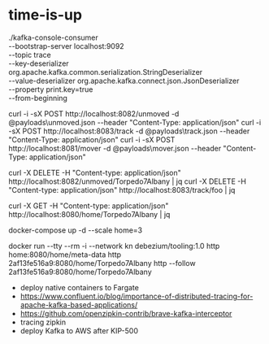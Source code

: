 # time-is-up

./kafka-console-consumer \
     --bootstrap-server localhost:9092 \
     --topic trace \
     --key-deserializer org.apache.kafka.common.serialization.StringDeserializer \
     --value-deserializer org.apache.kafka.connect.json.JsonDeserializer \
     --property print.key=true \
     --from-beginning

curl -i -sX POST http://localhost:8082/unmoved -d @payloads\unmoved.json --header "Content-Type: application/json"
curl -i -sX POST http://localhost:8083/track -d @payloads\track.json --header "Content-Type: application/json"
curl -i -sX POST http://localhost:8081/mover -d @payloads\mover.json --header "Content-Type: application/json"

curl -X DELETE -H "Content-type: application/json" http://localhost:8082/unmoved/Torpedo7Albany | jq
curl -X DELETE -H "Content-type: application/json" http://localhost:8083/track/foo | jq

curl -X GET -H "Content-type: application/json" http://localhost:8080/home/Torpedo7Albany | jq

docker-compose up -d --scale home=3

docker run --tty --rm -i --network kn debezium/tooling:1.0
http home:8080/home/meta-data
http 2af13fe516a9:8080/home/Torpedo7Albany
http --follow 2af13fe516a9:8080/home/Torpedo7Albany

- deploy native containers to Fargate
- https://www.confluent.io/blog/importance-of-distributed-tracing-for-apache-kafka-based-applications/
- https://github.com/openzipkin-contrib/brave-kafka-interceptor
- tracing zipkin
- deploy Kafka to AWS after KIP-500
